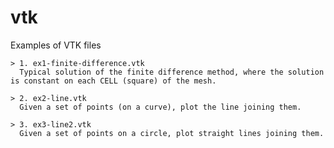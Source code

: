 # vtk
Examples of VTK files

    > 1. ex1-finite-difference.vtk
      Typical solution of the finite difference method, where the solution is constant on each CELL (square) of the mesh.
      
    > 2. ex2-line.vtk
      Given a set of points (on a curve), plot the line joining them.

    > 3. ex3-line2.vtk
      Given a set of points on a circle, plot straight lines joining them.
